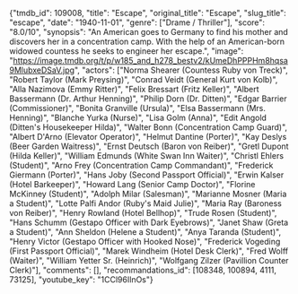 {"tmdb_id": 109008, "title": "Escape", "original_title": "Escape", "slug_title": "escape", "date": "1940-11-01", "genre": ["Drame / Thriller"], "score": "8.0/10", "synopsis": "An American goes to Germany to find his mother and discovers her in a concentration camp. With the help of an American-born widowed countess he seeks to engineer her escape.", "image": "https://image.tmdb.org/t/p/w185_and_h278_bestv2/kUmeDhPPPHm8hqsa9MlubxeDSaV.jpg", "actors": ["Norma Shearer (Countess Ruby von Treck)", "Robert Taylor (Mark Preysing)", "Conrad Veidt (General Kurt von Kolb)", "Alla Nazimova (Emmy Ritter)", "Felix Bressart (Fritz Keller)", "Albert Bassermann (Dr. Arthur Henning)", "Philip Dorn (Dr. Ditten)", "Edgar Barrier (Commissioner)", "Bonita Granville (Ursula)", "Elsa Bassermann (Mrs. Henning)", "Blanche Yurka (Nurse)", "Lisa Golm (Anna)", "Edit Angold (Ditten's Housekeeper Hilda)", "Walter Bonn (Concentration Camp Guard)", "Albert D'Arno (Elevator Operator)", "Helmut Dantine (Porter)", "Kay Deslys (Beer Garden Waitress)", "Ernst Deutsch (Baron von Reiber)", "Gretl Dupont (Hilda Keller)", "William Edmunds (White Swan Inn Waiter)", "Christl Ehlers (Student)", "Arno Frey (Concentration Camp Commandant)", "Frederick Giermann (Porter)", "Hans Joby (Second Passport Official)", "Erwin Kalser (Hotel Barkeeper)", "Howard Lang (Senior Camp Doctor)", "Florine McKinney (Student)", "Adolph Milar (Salesman)", "Marianne Mosner (Maria a Student)", "Lotte Palfi Andor (Ruby's Maid Julie)", "Maria Ray (Baroness von Reiber)", "Henry Rowland (Hotel Bellhop)", "Trude Rosen (Student)", "Hans Schumm (Gestapo Officer with Dark Eyebrows)", "Janet Shaw (Greta a Student)", "Ann Sheldon (Helene a Student)", "Anya Taranda (Student)", "Henry Victor (Gestapo Officer with Hooked Nose)", "Frederick Vogeding (First Passport Official)", "Marek Windheim (Hotel Desk Clerk)", "Fred Wolff (Waiter)", "William Yetter Sr. (Heinrich)", "Wolfgang Zilzer (Pavillion Counter Clerk)"], "comments": [], "recommandations_id": [108348, 100894, 4111, 73125], "youtube_key": "1CCl96IlnOs"}